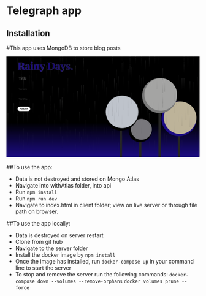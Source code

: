 # Telegraph app


## Installation

#This app uses MongoDB to store blog posts

![atlas logo](/atlast.png)

##To use the app:
- Data is not destroyed and stored on Mongo Atlas
- Navigate into withAtlas folder, into api 
- Run `npm install`
- Run `npm run dev`
- Navigate to index.html in client folder; view on live server or through file path on browser.

<!-- ![local logo](./) -->

##To use the app locally:
- Data is destroyed on server restart
- Clone from git hub
- Navigate to the server folder 
- Install the docker image by `npm install`
- Once the image has installed, run `docker-compose up` in your command line to start the server
- To stop and remove the server run the following commands:
    `docker-compose down --volumes --remove-orphans`
    `docker volumes prune --force`

